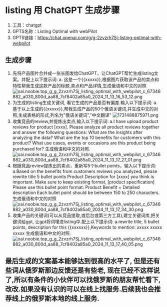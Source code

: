 # listing 用 ChatGPT 生成步骤
1. 工具：chatgpt
2. GPTS名称：Listing Optimal with webPilot
3. GPTS链接：https://chat.openai.com/g/g-2zvzrh7Sj-listing-optimal-with-webpilot

## 生成步骤
1. 先将产品图片合并成一张长图发给ChatGPT，让ChatGPT帮忙生成listing文案。并配上以下提示词:
    a. 这是一个{{xxxxx}},根据图片获取该产品的卖点和特性帮我生成这款产品的标题,卖点和产品详情,生成俄语和中文的对照
![oai.noobie.top_g_g_2zvzrh7Sj_listing_optimal_with_webpilot_c_67346882_a030_800d_aa88_7cf8402a85a0_2024_11_13_16_53_12.png](https://gitss.oss-cn-shenzhen.aliyuncs.com/md/oai.noobie.top_g_g_2zvzrh7Sj_listing_optimal_with_webpilot_c_67346882_a030_800d_aa88_7cf8402a85a0_2024_11_13_16_53_12.png)
2. 为生成的listing生成关键词, 看它生成的产品是否有偏差.输入以下提示词:
    a. 基于以上生成的{{xxxxx}},帮我生成产品的50个俄语关键词,并生成中文的对照,生成表格的形式,列名为"俄语关键词","中文翻译"
![1731488875971.png](https://gitss.oss-cn-shenzhen.aliyuncs.com/md/1731488875971.png)
3. 收集竞品的review,并提炼出卖点,输入以下提示词:
    a.I have upload product reviews for product [xxxx].
Please analyze all product reviews together and answer the following questions:
What are the insights after analyzing the data?
What are the top 10 benefits for customers with this product?
What use cases, events or occasions are this product being purchased for? 生成俄语和中文的对照.
![oai.noobie.top_g_g_2zvzrh7Sj_listing_optimal_with_webpilot_c_67346882_a030_800d_aa88_7cf8402a85a0_2024_11_13_17_27_01.png](https://gitss.oss-cn-shenzhen.aliyuncs.com/md/oai.noobie.top_g_g_2zvzrh7Sj_listing_optimal_with_webpilot_c_67346882_a030_800d_aa88_7cf8402a85a0_2024_11_13_17_27_01.png) 
4. 根据竞品review提炼出的卖点，重新写5个bullet points，输入以下提示词:
     a.Based on the benefits from customers reviews you analyzed, please rewrite title 5 bullet points Product Description for [xxxx] you think is important.
Make sure to keep existing format,
[product specification]
Please use this bullet point format:
Product Benefit = Detailed description
Each bullet point should be between 150 to 250 characters.生成俄语和中文的对照
![oai.noobie.top_g_g_2zvzrh7Sj_listing_optimal_with_webpilot_c_67346882_a030_800d_aa88_7cf8402a85a0_2024_11_13_17_34_30.png](https://gitss.oss-cn-shenzhen.aliyuncs.com/md/oai.noobie.top_g_g_2zvzrh7Sj_listing_optimal_with_webpilot_c_67346882_a030_800d_aa88_7cf8402a85a0_2024_11_13_17_34_30.png)
5. 收集产品的关键词(可以从竞品提取,或后台或第三方工具),建立关键词库,把关键词给gpt, 让gpt将词埋进listing中.配上以下提示词:
    a.rewrite title, 5 bullet points, description for this {{xxxxxx}},Keywords to mention:
xxxxx
xxxxx
xxxxx
生成俄语和中文的对照.
![oai.noobie.top_g_g_2zvzrh7Sj_listing_optimal_with_webpilot_c_67346882_a030_800d_aa88_7cf8402a85a0_2024_11_13_17_40_05.png](https://gitss.oss-cn-shenzhen.aliyuncs.com/md/oai.noobie.top_g_g_2zvzrh7Sj_listing_optimal_with_webpilot_c_67346882_a030_800d_aa88_7cf8402a85a0_2024_11_13_17_40_05.png)
    
## 最后生成的文案基本能够达到很高的水平了, 但是还有些词从俄罗斯那边反馈还是有些老, 现在已经不这样说了,所以有条件的小伙伴可以找俄罗斯的朋友帮忙看下,改改.如果没有认识的可以在线上找服务.后续我也会推荐线上的俄罗斯本地的线上服务.

